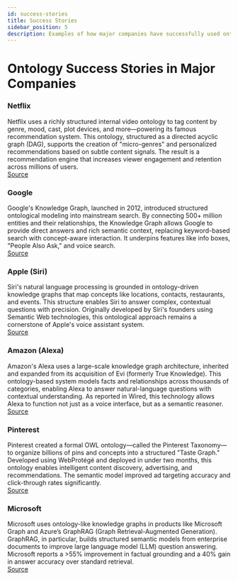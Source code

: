 ```yaml
---
id: success-stories
title: Success Stories
sidebar_position: 5
description: Examples of how major companies have successfully used ontologies
---
```


# Ontology Success Stories in Major Companies

### Netflix
Netflix uses a richly structured internal video ontology to tag content by genre, mood, cast, plot devices, and more—powering its famous recommendation system. This ontology, structured as a directed acyclic graph (DAG), supports the creation of "micro-genres" and personalized recommendations based on subtle content signals. The result is a recommendation engine that increases viewer engagement and retention across millions of users.  
[Source](https://medium.com/@ainababs0/representing-complex-ontologies-and-taxonomies-as-dags-in-relational-databases-a-netflix-case-f7c9133c23a8)

### Google
Google's Knowledge Graph, launched in 2012, introduced structured ontological modeling into mainstream search. By connecting 500+ million entities and their relationships, the Knowledge Graph allows Google to provide direct answers and rich semantic context, replacing keyword-based search with concept-aware interaction. It underpins features like info boxes, "People Also Ask," and voice search.  
[Source](https://www.wired.com/2012/05/google-knowledge-graph)

### Apple (Siri)
Siri's natural language processing is grounded in ontology-driven knowledge graphs that map concepts like locations, contacts, restaurants, and events. This structure enables Siri to answer complex, contextual questions with precision. Originally developed by Siri's founders using Semantic Web technologies, this ontological approach remains a cornerstone of Apple's voice assistant system.  
[Source](https://www.linkedin.com/posts/jeremyravenel_how-siri-was-built-using-ontologies-and-what-activity-7304643927679160320-sxi4)

### Amazon (Alexa)
Amazon's Alexa uses a large-scale knowledge graph architecture, inherited and expanded from its acquisition of Evi (formerly True Knowledge). This ontology-based system models facts and relationships across thousands of categories, enabling Alexa to answer natural-language questions with contextual understanding. As reported in Wired, this technology allows Alexa to function not just as a voice interface, but as a semantic reasoner.  
[Source](https://www.wired.com/story/amazon-alexa-search-for-the-one-perfect-answer)

### Pinterest
Pinterest created a formal OWL ontology—called the Pinterest Taxonomy—to organize billions of pins and concepts into a structured "Taste Graph." Developed using WebProtégé and deployed in under two months, this ontology enables intelligent content discovery, advertising, and recommendations. The semantic model improved ad targeting accuracy and click-through rates significantly.  
[Source](https://arxiv.org/abs/1907.02106)

### Microsoft
Microsoft uses ontology-like knowledge graphs in products like Microsoft Graph and Azure’s GraphRAG (Graph Retrieval-Augmented Generation). GraphRAG, in particular, builds structured semantic models from enterprise documents to improve large language model (LLM) question answering. Microsoft reports a >55% improvement in factual grounding and a 40% gain in answer accuracy over standard retrieval.  
[Source](https://www.microsoft.com/en-us/research/blog/graphrag-unlocking-llm-discovery-on-narrative-private-data)
